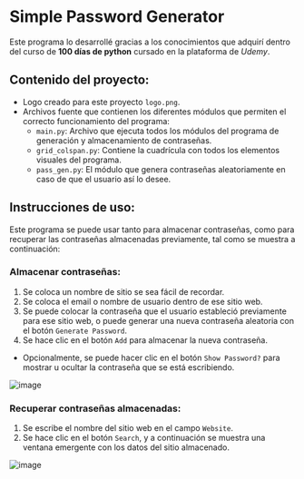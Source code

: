 # Simple Password Generator

Este programa lo desarrollé gracias a los conocimientos que adquirí dentro del curso de **100 días de python** cursado en la plataforma de *Udemy*.

## Contenido del proyecto:

- Logo creado para este proyecto `logo.png`.
- Archivos fuente que contienen los diferentes módulos que permiten el correcto funcionamiento del programa:
   - `main.py`: Archivo que ejecuta todos los módulos del programa de generación y almacenamiento de contraseñas.
   - `grid_colspan.py`: Contiene la cuadrícula con todos los elementos visuales del programa.
   - `pass_gen.py`: El módulo que genera contraseñas aleatoriamente en caso de que el usuario así lo desee.


## Instrucciones de uso:

Este programa se puede usar tanto para almacenar contraseñas, como para recuperar las contraseñas almacenadas previamente, tal como se muestra a continuación:

### Almacenar contraseñas:
1. Se coloca un nombre de sitio  se sea fácil de recordar.
2. Se coloca el email o nombre de usuario dentro de ese sitio web.
3. Se puede colocar la contraseña que el usuario estableció previamente para ese sitio web, o puede generar una nueva contraseña aleatoria con el botón `Generate Password`.
4. Se hace clic en el botón `Add` para almacenar la nueva contraseña.

- Opcionalmente, se puede hacer clic en el botón `Show Password?` para mostrar u ocultar la contraseña que se está escribiendo.

![image](https://github.com/user-attachments/assets/e3eb42d6-7ab9-4811-ab7b-45407df4c74a)

### Recuperar contraseñas almacenadas:
1. Se escribe el nombre del sitio web en el campo `Website`.
2. Se hace clic en el botón `Search`, y a continuación se muestra una ventana emergente con los datos del sitio almacenado.

![image](https://github.com/user-attachments/assets/5a8ee9ff-9cc8-4157-a052-249928a3b1c8)

